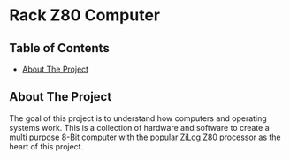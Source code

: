 # Rack Z80 Computer


## Table of Contents
 - [About The Project](#about-the-project)
  

## About The Project

The goal of this project is to understand how computers and operating systems work. This is a collection of hardware and software to create a multi purpose 8-Bit computer with the popular [ZiLog Z80](https://de.wikipedia.org/wiki/Zilog_Z80) processor as the heart of this project. 